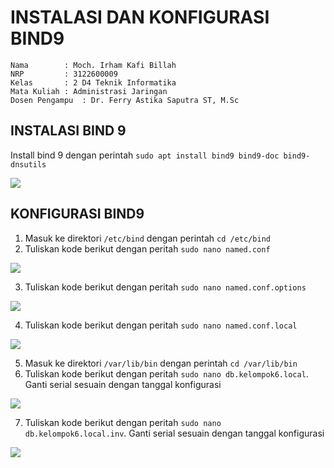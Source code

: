 # INSTALASI DAN KONFIGURASI BIND9

    Nama		: Moch. Irham Kafi Billah
    NRP		    : 3122600009
    Kelas		: 2 D4 Teknik Informatika
    Mata Kuliah	: Administrasi Jaringan
    Dosen Pengampu	: Dr. Ferry Astika Saputra ST, M.Sc
## INSTALASI BIND 9
Install bind 9 dengan perintah `sudo apt install bind9 bind9-doc bind9-dnsutils`

![](../../assets/minggu-4-dan-5/1.png)

## KONFIGURASI BIND9
1. Masuk ke direktori `/etc/bind` dengan perintah `cd /etc/bind`
2. Tuliskan kode berikut dengan peritah `sudo nano named.conf`

![](../../assets/minggu-4-dan-5/2.png)

3. Tuliskan kode berikut dengan peritah `sudo nano named.conf.options`

![](../../assets/minggu-4-dan-5/3.png)

4. Tuliskan kode berikut dengan peritah `sudo nano named.conf.local`

![](../../assets/minggu-4-dan-5/4.png)

5. Masuk ke direktori `/var/lib/bin` dengan perintah `cd /var/lib/bin`
6. Tuliskan kode berikut dengan peritah `sudo nano db.kelompok6.local`. Ganti serial sesuain dengan tanggal konfigurasi

![](../../assets/minggu-4-dan-5/5.png)

7. Tuliskan kode berikut dengan peritah `sudo nano db.kelompok6.local.inv`. Ganti serial sesuain dengan tanggal konfigurasi

![](../../assets/minggu-4-dan-5/6.png)

